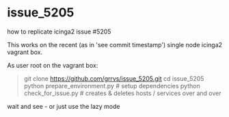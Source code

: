 # issue_5205
how to replicate icinga2 issue #5205 

This works on the recent (as in 'see commit timestamp') single node icinga2 vagrant box.

As user root on the vagrant box:

> git clone https://github.com/grrvs/issue_5205.git
> cd issue_5205
> python prepare_environment.py # setup dependencies
> python check_for_issue.py # creates & deletes hosts / services over and over

wait and see - or just use the lazy mode
